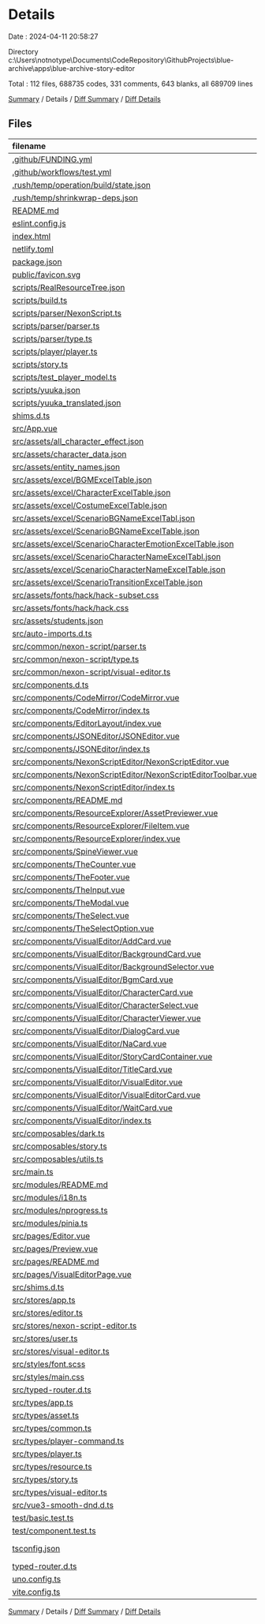 # Details

Date : 2024-04-11 20:58:27

Directory c:\\Users\\notnotype\\Documents\\CodeRepository\\GithubProjects\\blue-archive\\apps\\blue-archive-story-editor

Total : 112 files,  688735 codes, 331 comments, 643 blanks, all 689709 lines

[Summary](results.md) / Details / [Diff Summary](diff.md) / [Diff Details](diff-details.md)

## Files
| filename | language | code | comment | blank | total |
| :--- | :--- | ---: | ---: | ---: | ---: |
| [.github/FUNDING.yml](/.github/FUNDING.yml) | YAML | 1 | 0 | 1 | 2 |
| [.github/workflows/test.yml](/.github/workflows/test.yml) | YAML | 35 | 0 | 13 | 48 |
| [.rush/temp/operation/build/state.json](/.rush/temp/operation/build/state.json) | JSON | 3 | 0 | 1 | 4 |
| [.rush/temp/shrinkwrap-deps.json](/.rush/temp/shrinkwrap-deps.json) | JSON | 1,545 | 0 | 1 | 1,546 |
| [README.md](/README.md) | Markdown | 29 | 0 | 7 | 36 |
| [eslint.config.js](/eslint.config.js) | JavaScript | 7 | 1 | 2 | 10 |
| [index.html](/index.html) | HTML | 25 | 0 | 1 | 26 |
| [netlify.toml](/netlify.toml) | TOML | 10 | 0 | 3 | 13 |
| [package.json](/package.json) | JSON | 134 | 0 | 1 | 135 |
| [public/favicon.svg](/public/favicon.svg) | XML | 9 | 0 | 1 | 10 |
| [scripts/RealResourceTree.json](/scripts/RealResourceTree.json) | JSON | 119,395 | 0 | 1 | 119,396 |
| [scripts/build.ts](/scripts/build.ts) | TypeScript | 63 | 4 | 12 | 79 |
| [scripts/parser/NexonScript.ts](/scripts/parser/NexonScript.ts) | TypeScript | 41 | 0 | 8 | 49 |
| [scripts/parser/parser.ts](/scripts/parser/parser.ts) | TypeScript | 371 | 17 | 31 | 419 |
| [scripts/parser/type.ts](/scripts/parser/type.ts) | TypeScript | 20 | 0 | 1 | 21 |
| [scripts/player/player.ts](/scripts/player/player.ts) | TypeScript | 243 | 38 | 46 | 327 |
| [scripts/story.ts](/scripts/story.ts) | TypeScript | 151 | 20 | 41 | 212 |
| [scripts/test_player_model.ts](/scripts/test_player_model.ts) | TypeScript | 66 | 5 | 9 | 80 |
| [scripts/yuuka.json](/scripts/yuuka.json) | JSON | 1,504 | 0 | 1 | 1,505 |
| [scripts/yuuka_translated.json](/scripts/yuuka_translated.json) | JSON | 3,711 | 0 | 1 | 3,712 |
| [shims.d.ts](/shims.d.ts) | TypeScript | 5 | 0 | 2 | 7 |
| [src/App.vue](/src/App.vue) | vue | 25 | 0 | 2 | 27 |
| [src/assets/all_character_effect.json](/src/assets/all_character_effect.json) | JSON | 157 | 0 | 0 | 157 |
| [src/assets/character_data.json](/src/assets/character_data.json) | JSON | 11,632 | 0 | 0 | 11,632 |
| [src/assets/entity_names.json](/src/assets/entity_names.json) | JSON | 518 | 0 | 1 | 519 |
| [src/assets/excel/BGMExcelTable.json](/src/assets/excel/BGMExcelTable.json) | JSON | 5,980 | 0 | 1 | 5,981 |
| [src/assets/excel/CharacterExcelTable.json](/src/assets/excel/CharacterExcelTable.json) | JSON | 328,178 | 0 | 1 | 328,179 |
| [src/assets/excel/CostumeExcelTable.json](/src/assets/excel/CostumeExcelTable.json) | JSON | 133,572 | 0 | 1 | 133,573 |
| [src/assets/excel/ScenarioBGNameExcelTabl.json](/src/assets/excel/ScenarioBGNameExcelTabl.json) | JSON | 27,405 | 0 | 1 | 27,406 |
| [src/assets/excel/ScenarioBGNameExcelTable.json](/src/assets/excel/ScenarioBGNameExcelTable.json) | JSON | 27,405 | 0 | 1 | 27,406 |
| [src/assets/excel/ScenarioCharacterEmotionExcelTable.json](/src/assets/excel/ScenarioCharacterEmotionExcelTable.json) | JSON | 248 | 0 | 1 | 249 |
| [src/assets/excel/ScenarioCharacterNameExcelTabl.json](/src/assets/excel/ScenarioCharacterNameExcelTabl.json) | JSON | 15,987 | 0 | 1 | 15,988 |
| [src/assets/excel/ScenarioCharacterNameExcelTable.json](/src/assets/excel/ScenarioCharacterNameExcelTable.json) | JSON | 1 | 0 | 0 | 1 |
| [src/assets/excel/ScenarioTransitionExcelTable.json](/src/assets/excel/ScenarioTransitionExcelTable.json) | JSON | 598 | 0 | 1 | 599 |
| [src/assets/fonts/hack/hack-subset.css](/src/assets/fonts/hack/hack-subset.css) | PostCSS | 24 | 6 | 5 | 35 |
| [src/assets/fonts/hack/hack.css](/src/assets/fonts/hack/hack.css) | PostCSS | 24 | 6 | 5 | 35 |
| [src/assets/students.json](/src/assets/students.json) | JSON | 5,843 | 0 | 1 | 5,844 |
| [src/auto-imports.d.ts](/src/auto-imports.d.ts) | TypeScript | 903 | 8 | 1 | 912 |
| [src/common/nexon-script/parser.ts](/src/common/nexon-script/parser.ts) | TypeScript | 417 | 10 | 31 | 458 |
| [src/common/nexon-script/type.ts](/src/common/nexon-script/type.ts) | TypeScript | 91 | 1 | 5 | 97 |
| [src/common/nexon-script/visual-editor.ts](/src/common/nexon-script/visual-editor.ts) | TypeScript | 78 | 9 | 3 | 90 |
| [src/components.d.ts](/src/components.d.ts) | TypeScript | 36 | 5 | 2 | 43 |
| [src/components/CodeMirror/CodeMirror.vue](/src/components/CodeMirror/CodeMirror.vue) | vue | 43 | 1 | 7 | 51 |
| [src/components/CodeMirror/index.ts](/src/components/CodeMirror/index.ts) | TypeScript | 1 | 0 | 1 | 2 |
| [src/components/EditorLayout/index.vue](/src/components/EditorLayout/index.vue) | vue | 17 | 0 | 7 | 24 |
| [src/components/JSONEditor/JSONEditor.vue](/src/components/JSONEditor/JSONEditor.vue) | vue | 45 | 1 | 7 | 53 |
| [src/components/JSONEditor/index.ts](/src/components/JSONEditor/index.ts) | TypeScript | 1 | 0 | 1 | 2 |
| [src/components/NexonScriptEditor/NexonScriptEditor.vue](/src/components/NexonScriptEditor/NexonScriptEditor.vue) | vue | 46 | 1 | 7 | 54 |
| [src/components/NexonScriptEditor/NexonScriptEditorToolbar.vue](/src/components/NexonScriptEditor/NexonScriptEditorToolbar.vue) | vue | 12 | 0 | 3 | 15 |
| [src/components/NexonScriptEditor/index.ts](/src/components/NexonScriptEditor/index.ts) | TypeScript | 1 | 0 | 1 | 2 |
| [src/components/README.md](/src/components/README.md) | Markdown | 5 | 0 | 5 | 10 |
| [src/components/ResourceExplorer/AssetPreviewer.vue](/src/components/ResourceExplorer/AssetPreviewer.vue) | vue | 9 | 0 | 5 | 14 |
| [src/components/ResourceExplorer/FileItem.vue](/src/components/ResourceExplorer/FileItem.vue) | vue | 68 | 0 | 12 | 80 |
| [src/components/ResourceExplorer/index.vue](/src/components/ResourceExplorer/index.vue) | vue | 105 | 0 | 13 | 118 |
| [src/components/SpineViewer.vue](/src/components/SpineViewer.vue) | vue | 104 | 0 | 16 | 120 |
| [src/components/TheCounter.vue](/src/components/TheCounter.vue) | vue | 17 | 0 | 3 | 20 |
| [src/components/TheFooter.vue](/src/components/TheFooter.vue) | vue | 37 | 0 | 8 | 45 |
| [src/components/TheInput.vue](/src/components/TheInput.vue) | vue | 30 | 0 | 4 | 34 |
| [src/components/TheModal.vue](/src/components/TheModal.vue) | vue | 61 | 0 | 7 | 68 |
| [src/components/TheSelect.vue](/src/components/TheSelect.vue) | vue | 14 | 0 | 2 | 16 |
| [src/components/TheSelectOption.vue](/src/components/TheSelectOption.vue) | vue | 10 | 0 | 2 | 12 |
| [src/components/VisualEditor/AddCard.vue](/src/components/VisualEditor/AddCard.vue) | vue | 15 | 0 | 3 | 18 |
| [src/components/VisualEditor/BackgroundCard.vue](/src/components/VisualEditor/BackgroundCard.vue) | vue | 21 | 0 | 5 | 26 |
| [src/components/VisualEditor/BackgroundSelector.vue](/src/components/VisualEditor/BackgroundSelector.vue) | vue | 76 | 19 | 11 | 106 |
| [src/components/VisualEditor/BgmCard.vue](/src/components/VisualEditor/BgmCard.vue) | vue | 19 | 0 | 4 | 23 |
| [src/components/VisualEditor/CharacterCard.vue](/src/components/VisualEditor/CharacterCard.vue) | vue | 40 | 0 | 6 | 46 |
| [src/components/VisualEditor/CharacterSelect.vue](/src/components/VisualEditor/CharacterSelect.vue) | vue | 106 | 0 | 10 | 116 |
| [src/components/VisualEditor/CharacterViewer.vue](/src/components/VisualEditor/CharacterViewer.vue) | vue | 121 | 0 | 14 | 135 |
| [src/components/VisualEditor/DialogCard.vue](/src/components/VisualEditor/DialogCard.vue) | vue | 31 | 0 | 4 | 35 |
| [src/components/VisualEditor/NaCard.vue](/src/components/VisualEditor/NaCard.vue) | vue | 11 | 0 | 4 | 15 |
| [src/components/VisualEditor/StoryCardContainer.vue](/src/components/VisualEditor/StoryCardContainer.vue) | vue | 66 | 0 | 5 | 71 |
| [src/components/VisualEditor/TitleCard.vue](/src/components/VisualEditor/TitleCard.vue) | vue | 11 | 0 | 4 | 15 |
| [src/components/VisualEditor/VisualEditor.vue](/src/components/VisualEditor/VisualEditor.vue) | vue | 102 | 0 | 11 | 113 |
| [src/components/VisualEditor/VisualEditorCard.vue](/src/components/VisualEditor/VisualEditorCard.vue) | vue | 0 | 0 | 1 | 1 |
| [src/components/VisualEditor/WaitCard.vue](/src/components/VisualEditor/WaitCard.vue) | vue | 19 | 0 | 4 | 23 |
| [src/components/VisualEditor/index.ts](/src/components/VisualEditor/index.ts) | TypeScript | 1 | 0 | 1 | 2 |
| [src/composables/dark.ts](/src/composables/dark.ts) | TypeScript | 3 | 1 | 1 | 5 |
| [src/composables/story.ts](/src/composables/story.ts) | TypeScript | 0 | 0 | 1 | 1 |
| [src/composables/utils.ts](/src/composables/utils.ts) | TypeScript | 15 | 0 | 5 | 20 |
| [src/main.ts](/src/main.ts) | TypeScript | 26 | 2 | 6 | 34 |
| [src/modules/README.md](/src/modules/README.md) | Markdown | 8 | 0 | 4 | 12 |
| [src/modules/i18n.ts](/src/modules/i18n.ts) | TypeScript | 0 | 42 | 10 | 52 |
| [src/modules/nprogress.ts](/src/modules/nprogress.ts) | TypeScript | 0 | 13 | 2 | 15 |
| [src/modules/pinia.ts](/src/modules/pinia.ts) | TypeScript | 6 | 8 | 2 | 16 |
| [src/pages/Editor.vue](/src/pages/Editor.vue) | vue | 97 | 0 | 7 | 104 |
| [src/pages/Preview.vue](/src/pages/Preview.vue) | vue | 51 | 0 | 6 | 57 |
| [src/pages/README.md](/src/pages/README.md) | Markdown | 13 | 0 | 8 | 21 |
| [src/pages/VisualEditorPage.vue](/src/pages/VisualEditorPage.vue) | vue | 9 | 0 | 5 | 14 |
| [src/shims.d.ts](/src/shims.d.ts) | TypeScript | 12 | 2 | 5 | 19 |
| [src/stores/app.ts](/src/stores/app.ts) | TypeScript | 66 | 4 | 11 | 81 |
| [src/stores/editor.ts](/src/stores/editor.ts) | TypeScript | 15 | 0 | 5 | 20 |
| [src/stores/nexon-script-editor.ts](/src/stores/nexon-script-editor.ts) | TypeScript | 9 | 0 | 3 | 12 |
| [src/stores/user.ts](/src/stores/user.ts) | TypeScript | 19 | 9 | 7 | 35 |
| [src/stores/visual-editor.ts](/src/stores/visual-editor.ts) | TypeScript | 172 | 5 | 15 | 192 |
| [src/styles/font.scss](/src/styles/font.scss) | SCSS | 1 | 0 | 0 | 1 |
| [src/styles/main.css](/src/styles/main.css) | PostCSS | 27 | 0 | 5 | 32 |
| [src/typed-router.d.ts](/src/typed-router.d.ts) | TypeScript | 14 | 9 | 3 | 26 |
| [src/types/app.ts](/src/types/app.ts) | TypeScript | 12 | 0 | 1 | 13 |
| [src/types/asset.ts](/src/types/asset.ts) | TypeScript | 14 | 0 | 5 | 19 |
| [src/types/common.ts](/src/types/common.ts) | TypeScript | 41 | 0 | 11 | 52 |
| [src/types/player-command.ts](/src/types/player-command.ts) | TypeScript | 26 | 3 | 1 | 30 |
| [src/types/player.ts](/src/types/player.ts) | TypeScript | 7 | 0 | 2 | 9 |
| [src/types/resource.ts](/src/types/resource.ts) | TypeScript | 0 | 35 | 13 | 48 |
| [src/types/story.ts](/src/types/story.ts) | TypeScript | 64 | 11 | 10 | 85 |
| [src/types/visual-editor.ts](/src/types/visual-editor.ts) | TypeScript | 57 | 1 | 11 | 69 |
| [src/vue3-smooth-dnd.d.ts](/src/vue3-smooth-dnd.d.ts) | TypeScript | 46 | 0 | 8 | 54 |
| [test/basic.test.ts](/test/basic.test.ts) | TypeScript | 6 | 0 | 2 | 8 |
| [test/component.test.ts](/test/component.test.ts) | TypeScript | 17 | 0 | 6 | 23 |
| [tsconfig.json](/tsconfig.json) | JSON with Comments | 31 | 0 | 1 | 32 |
| [typed-router.d.ts](/typed-router.d.ts) | TypeScript | 14 | 9 | 3 | 26 |
| [uno.config.ts](/uno.config.ts) | TypeScript | 34 | 0 | 2 | 36 |
| [vite.config.ts](/vite.config.ts) | TypeScript | 48 | 25 | 10 | 83 |

[Summary](results.md) / Details / [Diff Summary](diff.md) / [Diff Details](diff-details.md)
